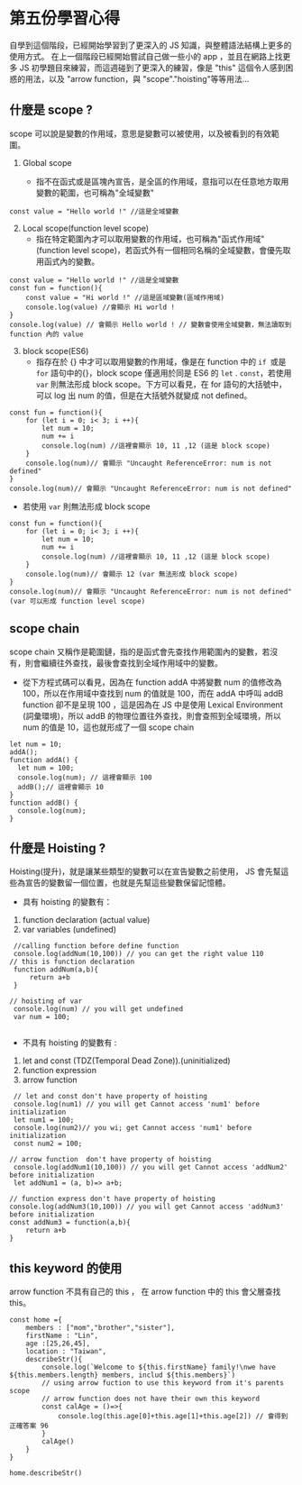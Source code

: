 # 第五份學習心得

自學到這個階段，已經開始學習到了更深入的 JS 知識，與整體語法結構上更多的使用方式。
在上一個階段已經開始嘗試自己做一些小的 app ，並且在網路上找更多 JS 初學題目來練習，而這週碰到了更深入的練習，像是 "this" 這個令人感到困惑的用法，以及 "arrow function，與 "scope"."hoisting"等等用法...

## 什麼是 scope ?

scope 可以說是變數的作用域，意思是變數可以被使用，以及被看到的有效範圍。

1. Global scope

   - 指不在函式或是區塊內宣告，是全區的作用域，意指可以在任意地方取用變數的範圍，也可稱為"全域變數"

```
const value = "Hello world !" //這是全域變數

```

2. Local scope(function level scope)
   - 指在特定範圍內才可以取用變數的作用域，也可稱為"函式作用域"(function level scope)，若函式外有一個相同名稱的全域變數，會優先取用函式內的變數。

```
const value = "Hello world !" //這是全域變數
const fun = function(){
    const value = "Hi world !" //這是區域變數(區域作用域)
    console.log(value) //會顯示 Hi world !
}
console.log(value) // 會顯示 Hello world ! // 變數會使用全域變數，無法讀取到 function 內的 value

```

3. block scope(ES6)
   - 指存在於 {} 中才可以取用變數的作用域，像是在 function 中的 `if `或是`for` 語句中的{}，block scope 僅適用於同是 ES6 的 `let` . `const`，若使用 `var` 則無法形成 block scope。下方可以看見，在 for 語句的大括號中，可以 log 出 num 的值，但是在大括號外就變成 not defined。

```
const fun = function(){
    for (let i = 0; i< 3; i ++){
        let num = 10;
        num += i
        console.log(num) //這裡會顯示 10, 11 ,12 (這是 block scope)
    }
    console.log(num)// 會顯示 "Uncaught ReferenceError: num is not defined"
}
console.log(num)// 會顯示 "Uncaught ReferenceError: num is not defined"

```

- 若使用 `var` 則無法形成 block scope

```
const fun = function(){
    for (let i = 0; i< 3; i ++){
        let num = 10;
        num += i
        console.log(num) //這裡會顯示 10, 11 ,12 (這是 block scope)
    }
    console.log(num)// 會顯示 12 (var 無法形成 block scope)
}
console.log(num)// 會顯示 "Uncaught ReferenceError: num is not defined"(var 可以形成 function level scope)
```

## scope chain

scope chain 又稱作是範圍鏈，指的是函式會先查找作用範圍內的變數，若沒有，則會繼續往外查找，最後會查找到全域作用域中的變數。

- 從下方程式碼可以看見，因為在 function addA 中將變數 num 的值修改為 100，所以在作用域中查找到 num 的值就是 100，而在 addA 中呼叫 addB function 卻不是呈現 100 ，這是因為在 JS 中是使用 Lexical Environment (詞彙環境)，所以 addB 的物理位置往外查找，則會查照到全域環境，所以 num 的值是 10，這也就形成了一個 scope chain

```
let num = 10;
addA();
function addA() {
  let num = 100;
  console.log(num); // 這裡會顯示 100
  addB();// 這裡會顯示 10
}
function addB() {
  console.log(num);
}

```

## 什麼是 Hoisting ?

Hoisting(提升)，就是讓某些類型的變數可以在宣告變數之前使用， JS 會先幫這些為宣告的變數留一個位置，也就是先幫這些變數保留記憶體。

- 具有 hoisting 的變數有：

1. function declaration (actual value)
2. var variables (undefined)

```
 //calling function before define function
 console.log(addNum(10,100)) // you can get the right value 110
// this is function declaration
 function addNum(a,b){
     return a+b
 }

// hoisting of var
 console.log(num) // you will get undefined
 var num = 100;


```

- 不具有 hoisting 的變數有 :

1. let and const (TDZ(Temporal Dead Zone)).(uninitialized)
2. function expression
3. arrow function

```
 // let and const don't have property of hoisting
 console.log(num1) // you will get Cannot access 'num1' before initialization
 let num1 = 100;
 console.log(num2)// you wi; get Cannot access 'num1' before initialization
 const num2 = 100;

// arrow function  don't have property of hoisting
 console.log(addNum1(10,100)) // you will get Cannot access 'addNum2' before initialization
 let addNum1 = (a, b)=> a+b;

// function express don't have property of hoisting
console.log(addNum3(10,100)) // you will get Cannot access 'addNum3' before initialization
const addNum3 = function(a,b){
    return a+b
}
```

## this keyword 的使用

arrow function 不具有自己的 this ， 在 arrow function 中的 this 會父層查找 this。

```
const home ={
    members : ["mom","brother","sister"],
    firstName : "Lin",
    age :[25,26,45],
    location : "Taiwan",
    describeStr(){
        console.log(`Welcome to ${this.firstName} family!\nwe have ${this.members.length} members, includ ${this.members}`)
        // using arrow fuction to use this keyword from it's parents scope
        // arrow function does not have their own this keyword
        const calAge = ()=>{
            console.log(this.age[0]+this.age[1]+this.age[2]) // 會得到正確答案 96
        }
        calAge()
    }
}

home.describeStr()
```
